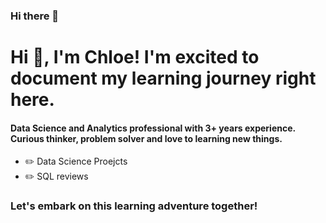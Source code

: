 ### Hi there 👋
<h1 align="left">Hi 👋, I'm Chloe! I'm excited to document my learning journey right here. </h1>
<h4 align="left">Data Science and Analytics professional with 3+ years experience. Curious thinker, problem solver and love to learning new things.</h4>
 
<p align="left">
</p>

- ✏️ Data Science Proejcts
- ✏️ SQL reviews
<h3 align="left">Let's embark on this learning adventure together!</h3>



